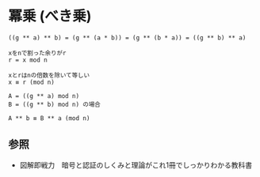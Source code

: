 # 冪乗 (べき乗)
```
((g ** a) ** b) = (g ** (a * b)) = (g ** (b * a)) = ((g ** b) ** a)
```

```
xをnで割った余りがr
r = x mod n

xとrはnの倍数を除いて等しい
x ≡ r (mod n)
```

```
A = ((g ** a) mod n)
B = ((g ** b) mod n) の場合

A ** b ≡ B ** a (mod n)
```

## 参照
- 図解即戦力　暗号と認証のしくみと理論がこれ1冊でしっかりわかる教科書
